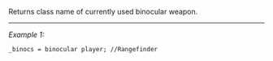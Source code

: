 Returns class name of currently used binocular weapon.


---
*Example 1:*
```sqf
_binocs = binocular player; //Rangefinder
```